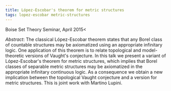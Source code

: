 ```yaml
---
title: López-Escobar's theorem for metric structures
tags: lopez-escobar metric-structures
---
```


Boise Set Theory Seminar, April 2015<!--more--><

*Abstract*: The classical López-Escobar theorem states that any Borel class of countable structures may be axiomatized using an appropriate infinitary logic. One application of this theorem is to relate topological and model-theoretic versions of Vaught's conjecture. In this talk we present a variant of López-Escobar's theorem for metric structures, which implies that Borel classes of separable metric structures may be axiomatized in the appropriate infinitary continuous logic. As a consequence we obtain a new implication between the topological Vaught conjecture and a version for metric structures. This is joint work with Martino Lupini.
